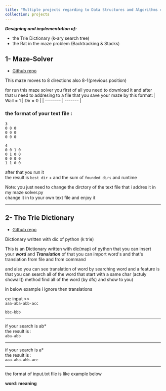 ```yaml
---
title: "Multiple projects regarding to Data Structures and Algorithms course"
collection: projects
---
```

***Designing and implementation of:***
- the Trie Dictionary (k-ary search tree)
- the Rat in the maze problem (Backtracking & Stacks)


## 1- Maze-Solver
* [Github repo](https://github.com/CenaAshoori/Maze-Solver)

This maze moves to 8 directions
also 8-1(previous position)

for run this maze solver you first of all you need to download it and after that u need to addresing to a file
that you save your maze by
this format:
| Wall = 1 | Dir = 0 |
| -------- | ------- |



### the format of your text file :

```shell
3  
0 0 0  
0 0 0  
0 0 0
```  
```shell
4  
0 0 1 0  
0 1 0 0  
0 0 0 0  
1 1 0 0 
```
  

after that you run it  
the result is `best dir` + and the sum of `founded dirs` and runtime   



Note: you just need to change the dirctory of the text file that i addres it in my maze solver.py   
change it in to your own text file and enjoy it  

---

## 2- The Trie Dictionary
* [Github repo](https://github.com/CenaAshoori/Dictionary)

Dictionary written with dic of python (k trie) 

This is an Dictionary written with dic(map) of python that you can insert your **_word_**  and **_Translation_** of that
you can import word's and that's translation from file and from command

and also you can see translation of word by searching word
and a feature is that you can search all of the word that start with a same char 
(actuly showall() method find all of the word (by dfs) and show to you)

in below example i ignore then translations  

ex: input    >>  
`aaa-aba-abb-acc`

`bbc-bbb` 

  
__ __
if your search is ab*    
the result is :  
`aba-abb`   
__ __  
if your search is a*    
the result is :  
`aaa-aba-abb-acc`  
__ __  
the format of input.txt file is like example below

**word**: **meaning**   


